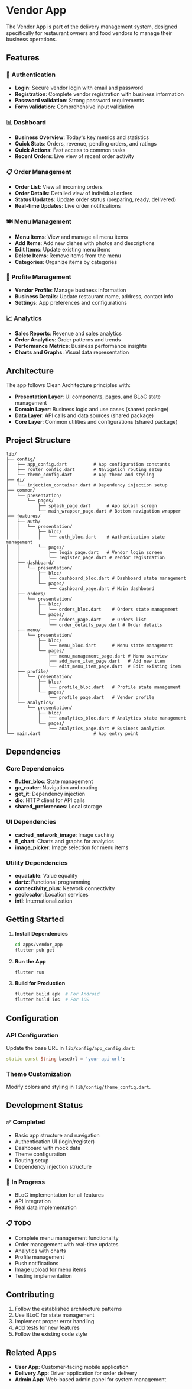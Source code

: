 # Vendor App

The Vendor App is part of the delivery management system, designed specifically for restaurant owners and food vendors to manage their business operations.

## Features

### 🔐 Authentication
- **Login**: Secure vendor login with email and password
- **Registration**: Complete vendor registration with business information
- **Password validation**: Strong password requirements
- **Form validation**: Comprehensive input validation

### 📊 Dashboard
- **Business Overview**: Today's key metrics and statistics
- **Quick Stats**: Orders, revenue, pending orders, and ratings
- **Quick Actions**: Fast access to common tasks
- **Recent Orders**: Live view of recent order activity

### 📋 Order Management
- **Order List**: View all incoming orders
- **Order Details**: Detailed view of individual orders
- **Status Updates**: Update order status (preparing, ready, delivered)
- **Real-time Updates**: Live order notifications

### 🍽️ Menu Management
- **Menu Items**: View and manage all menu items
- **Add Items**: Add new dishes with photos and descriptions
- **Edit Items**: Update existing menu items
- **Delete Items**: Remove items from the menu
- **Categories**: Organize items by categories

### 👤 Profile Management
- **Vendor Profile**: Manage business information
- **Business Details**: Update restaurant name, address, contact info
- **Settings**: App preferences and configurations

### 📈 Analytics
- **Sales Reports**: Revenue and sales analytics
- **Order Analytics**: Order patterns and trends
- **Performance Metrics**: Business performance insights
- **Charts and Graphs**: Visual data representation

## Architecture

The app follows Clean Architecture principles with:

- **Presentation Layer**: UI components, pages, and BLoC state management
- **Domain Layer**: Business logic and use cases (shared package)
- **Data Layer**: API calls and data sources (shared package)
- **Core Layer**: Common utilities and configurations (shared package)

## Project Structure

```
lib/
├── config/
│   ├── app_config.dart          # App configuration constants
│   ├── router_config.dart       # Navigation routing setup
│   └── theme_config.dart        # App theme and styling
├── di/
│   └── injection_container.dart # Dependency injection setup
├── common/
│   └── presentation/
│       └── pages/
│           ├── splash_page.dart      # App splash screen
│           └── main_wrapper_page.dart # Bottom navigation wrapper
├── features/
│   ├── auth/
│   │   └── presentation/
│   │       ├── bloc/
│   │       │   └── auth_bloc.dart    # Authentication state management
│   │       └── pages/
│   │           ├── login_page.dart   # Vendor login screen
│   │           └── register_page.dart # Vendor registration
│   ├── dashboard/
│   │   └── presentation/
│   │       ├── bloc/
│   │       │   └── dashboard_bloc.dart # Dashboard state management
│   │       └── pages/
│   │           └── dashboard_page.dart # Main dashboard
│   ├── orders/
│   │   └── presentation/
│   │       ├── bloc/
│   │       │   └── orders_bloc.dart    # Orders state management
│   │       └── pages/
│   │           ├── orders_page.dart    # Orders list
│   │           └── order_details_page.dart # Order details
│   ├── menu/
│   │   └── presentation/
│   │       ├── bloc/
│   │       │   └── menu_bloc.dart      # Menu state management
│   │       └── pages/
│   │           ├── menu_management_page.dart # Menu overview
│   │           ├── add_menu_item_page.dart   # Add new item
│   │           └── edit_menu_item_page.dart  # Edit existing item
│   ├── profile/
│   │   └── presentation/
│   │       ├── bloc/
│   │       │   └── profile_bloc.dart   # Profile state management
│   │       └── pages/
│   │           └── profile_page.dart   # Vendor profile
│   └── analytics/
│       └── presentation/
│           ├── bloc/
│           │   └── analytics_bloc.dart # Analytics state management
│           └── pages/
│               └── analytics_page.dart # Business analytics
└── main.dart                    # App entry point
```

## Dependencies

### Core Dependencies
- **flutter_bloc**: State management
- **go_router**: Navigation and routing
- **get_it**: Dependency injection
- **dio**: HTTP client for API calls
- **shared_preferences**: Local storage

### UI Dependencies
- **cached_network_image**: Image caching
- **fl_chart**: Charts and graphs for analytics
- **image_picker**: Image selection for menu items

### Utility Dependencies
- **equatable**: Value equality
- **dartz**: Functional programming
- **connectivity_plus**: Network connectivity
- **geolocator**: Location services
- **intl**: Internationalization

## Getting Started

1. **Install Dependencies**
   ```bash
   cd apps/vendor_app
   flutter pub get
   ```

2. **Run the App**
   ```bash
   flutter run
   ```

3. **Build for Production**
   ```bash
   flutter build apk  # For Android
   flutter build ios  # For iOS
   ```

## Configuration

### API Configuration
Update the base URL in `lib/config/app_config.dart`:
```dart
static const String baseUrl = 'your-api-url';
```

### Theme Customization
Modify colors and styling in `lib/config/theme_config.dart`.

## Development Status

### ✅ Completed
- Basic app structure and navigation
- Authentication UI (login/register)
- Dashboard with mock data
- Theme configuration
- Routing setup
- Dependency injection structure

### 🚧 In Progress
- BLoC implementation for all features
- API integration
- Real data implementation

### 📋 TODO
- Complete menu management functionality
- Order management with real-time updates
- Analytics with charts
- Profile management
- Push notifications
- Image upload for menu items
- Testing implementation

## Contributing

1. Follow the established architecture patterns
2. Use BLoC for state management
3. Implement proper error handling
4. Add tests for new features
5. Follow the existing code style

## Related Apps

- **User App**: Customer-facing mobile application
- **Delivery App**: Driver application for order delivery
- **Admin App**: Web-based admin panel for system management 